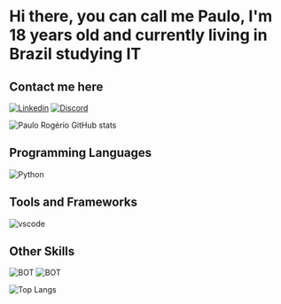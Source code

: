 # Hi there, you can call me Paulo, I'm 18 years old and currently living in Brazil studying IT

## Contact me here
[![Linkedin](https://skillicons.dev/icons?i=linkedin)](https://www.linkedin.com/in/paulorog/)
[![Discord](https://skillicons.dev/icons?i=discord)](https://discord.com/channels/@298540771462610944)

![Paulo Rogério GitHub stats](https://github-readme-stats.vercel.app/api?username=RealMeloLima&show_icons=true&theme=dracula)

## Programming Languages
![Python](https://skillicons.dev/icons?i=py)

## Tools and Frameworks
![vscode](https://skillicons.dev/icons?i=vscode)

## Other Skills
![BOT](https://skillicons.dev/icons?i=bots)
![BOT](https://skillicons.dev/icons?i=github)

![Top Langs](https://github-readme-stats.vercel.app/api/top-langs/?username=RealMeloLima&theme=blue-green)
